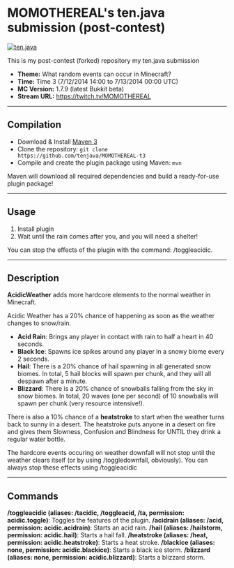 MOMOTHEREAL's ten.java submission (post-contest)
==============================

[![ten.java](https://cdn.mediacru.sh/hu4CJqRD7AiB.svg)](https://tenjava.com/)

This is my post-contest (forked) repository my ten.java submission

- __Theme:__ What random events can occur in Minecraft?
- __Time:__ Time 3 (7/12/2014 14:00 to 7/13/2014 00:00 UTC)
- __MC Version:__ 1.7.9 (latest Bukkit beta)
- __Stream URL:__ https://twitch.tv/MOMOTHEREAL

<!-- put chosen theme above -->

---------------------------------------

Compilation
-----------

- Download & Install [Maven 3](http://maven.apache.org/download.html)
- Clone the repository: `git clone https://github.com/tenjava/MOMOTHEREAL-t3`
- Compile and create the plugin package using Maven: `mvn`

Maven will download all required dependencies and build a ready-for-use plugin package!

---------------------------------------

Usage
-----

1. Install plugin
2. Wait until the rain comes after you, and you will need a shelter!

You can stop the effects of the plugin with the command: /toggleacidic.

---------------------------------------

Description
-----

__AcidicWeather__ adds more hardcore elements to the normal weather in Minecraft.


Acidic Weather has a 20% chance of happening as soon as the weather changes to snow/rain.

- __Acid Rain__: Brings any player in contact with rain to half a heart in 40 seconds.
- __Black Ice__: Spawns ice spikes around any player in a snowy biome every 2 seconds.
- __Hail__: There is a 20% chance of hail spawning in all generated snow biomes. In total, 5 hail blocks will spawn per chunk, and they will all despawn after a minute.
- __Blizzard__: There is a 20% chance of snowballs falling from the sky in snow biomes. In total,  20 waves (one per second) of 10 snowballs will spawn per chunk (very resource intensive!).

There is also a 10% chance of a __heatstroke__ to start when the weather turns back to sunny in a desert.
The heatstroke puts anyone in a desert on fire and gives them Slowness, Confusion and Blindness for UNTIL they drink a regular water bottle.

The hardcore events occuring on weather downfall will not stop until the weather clears itself (or by using /toggledownfall, obviously).
You can always stop these effects using /toggleacidic

---------------------------------------

Commands
-----

__/toggleacidic (aliases: /tacidic, /toggleacid, /ta, permission: acidic.toggle)__: Toggles the features of the plugin.
__/acidrain (aliases: /acid, permission: acidic.acidrain)__: Starts an acid rain.
__/hail (aliases: /hailstorm, permission: acidic.hail)__: Starts a hail fall.
__/heatstroke (aliases: /heat, permission: acidic.heatstroke)__: Starts a heat stroke.
__/blackice (aliases: none, permission: acidic.blackice)__: Starts a black ice storm.
__/blizzard (aliases: none, permission: acidic.blizzard)__: Starts a blizzard storm.
